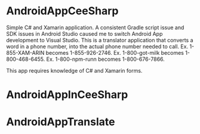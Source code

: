 # AndroidAppCeeSharp
Simple C# and Xamarin application.
A consistent Gradle script issue and SDK issues in Android Studio caused me to switch Android App development to Visual Studio. 
This is a translator application that converts a word in a phone number, into the actual phone number needed to call.
Ex. 1-855-XAM-ARIN becomes 1-855-926-2746. 
Ex. 1-800-got-milk becomes 1-800-468-6455.
Ex. 1-800-npm-runn becomes 1-800-676-7866.

This app requires knowledge of C# and Xamarin forms.
# AndroidAppInCeeSharp
# AndroidAppTranslate
